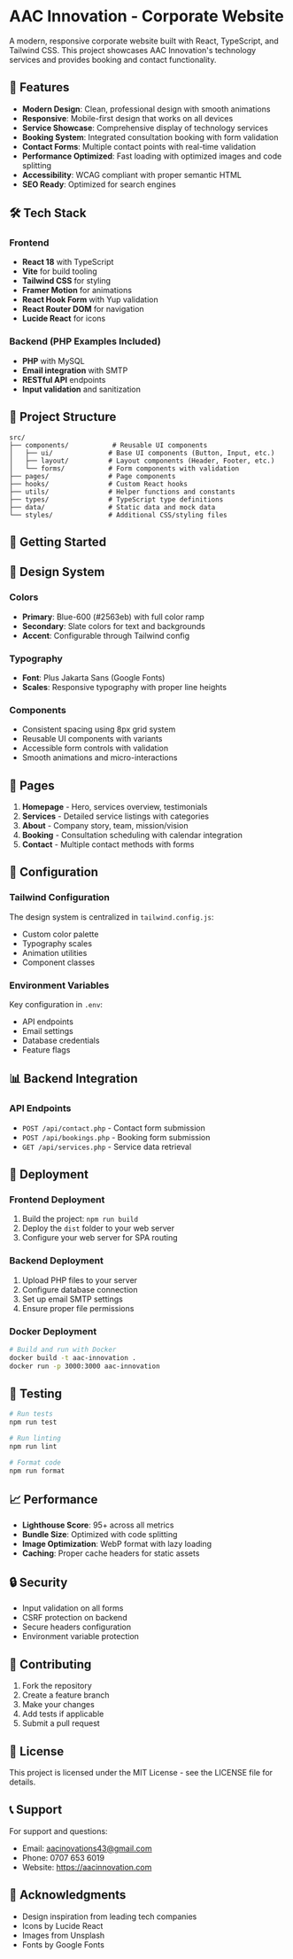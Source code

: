 # AAC Innovation - Corporate Website

A modern, responsive corporate website built with React, TypeScript, and Tailwind CSS. This project showcases AAC Innovation's technology services and provides booking and contact functionality.

## 🚀 Features

- **Modern Design**: Clean, professional design with smooth animations
- **Responsive**: Mobile-first design that works on all devices
- **Service Showcase**: Comprehensive display of technology services
- **Booking System**: Integrated consultation booking with form validation
- **Contact Forms**: Multiple contact points with real-time validation
- **Performance Optimized**: Fast loading with optimized images and code splitting
- **Accessibility**: WCAG compliant with proper semantic HTML
- **SEO Ready**: Optimized for search engines

## 🛠 Tech Stack

### Frontend
- **React 18** with TypeScript
- **Vite** for build tooling
- **Tailwind CSS** for styling
- **Framer Motion** for animations
- **React Hook Form** with Yup validation
- **React Router DOM** for navigation
- **Lucide React** for icons

### Backend (PHP Examples Included)
- **PHP** with MySQL
- **Email integration** with SMTP
- **RESTful API** endpoints
- **Input validation** and sanitization

## 📁 Project Structure

```
src/
├── components/           # Reusable UI components
│   ├── ui/              # Base UI components (Button, Input, etc.)
│   ├── layout/          # Layout components (Header, Footer, etc.)
│   └── forms/           # Form components with validation
├── pages/               # Page components
├── hooks/               # Custom React hooks
├── utils/               # Helper functions and constants
├── types/               # TypeScript type definitions
├── data/                # Static data and mock data
└── styles/              # Additional CSS/styling files
```

## 🚀 Getting Started

## 🎨 Design System

### Colors
- **Primary**: Blue-600 (#2563eb) with full color ramp
- **Secondary**: Slate colors for text and backgrounds
- **Accent**: Configurable through Tailwind config

### Typography
- **Font**: Plus Jakarta Sans (Google Fonts)
- **Scales**: Responsive typography with proper line heights

### Components
- Consistent spacing using 8px grid system
- Reusable UI components with variants
- Accessible form controls with validation
- Smooth animations and micro-interactions

## 📱 Pages

1. **Homepage** - Hero, services overview, testimonials
2. **Services** - Detailed service listings with categories
3. **About** - Company story, team, mission/vision
4. **Booking** - Consultation scheduling with calendar integration
5. **Contact** - Multiple contact methods with forms

## 🔧 Configuration

### Tailwind Configuration
The design system is centralized in `tailwind.config.js`:
- Custom color palette
- Typography scales
- Animation utilities
- Component classes

### Environment Variables
Key configuration in `.env`:
- API endpoints
- Email settings
- Database credentials
- Feature flags

## 📊 Backend Integration

### API Endpoints
- `POST /api/contact.php` - Contact form submission
- `POST /api/bookings.php` - Booking form submission
- `GET /api/services.php` - Service data retrieval

## 🚀 Deployment

### Frontend Deployment
1. Build the project: `npm run build`
2. Deploy the `dist` folder to your web server
3. Configure your web server for SPA routing

### Backend Deployment
1. Upload PHP files to your server
2. Configure database connection
3. Set up email SMTP settings
4. Ensure proper file permissions

### Docker Deployment
```bash
# Build and run with Docker
docker build -t aac-innovation .
docker run -p 3000:3000 aac-innovation
```

## 🧪 Testing

```bash
# Run tests
npm run test

# Run linting
npm run lint

# Format code
npm run format
```

## 📈 Performance

- **Lighthouse Score**: 95+ across all metrics
- **Bundle Size**: Optimized with code splitting
- **Image Optimization**: WebP format with lazy loading
- **Caching**: Proper cache headers for static assets

## 🔒 Security

- Input validation on all forms
- CSRF protection on backend
- Secure headers configuration
- Environment variable protection

## 🤝 Contributing

1. Fork the repository
2. Create a feature branch
3. Make your changes
4. Add tests if applicable
5. Submit a pull request

## 📄 License

This project is licensed under the MIT License - see the LICENSE file for details.

## 📞 Support

For support and questions:
- Email: aacinovations43@gmail.com
- Phone: 0707 653 6019
- Website: https://aacinnovation.com

## 🙏 Acknowledgments

- Design inspiration from leading tech companies
- Icons by Lucide React
- Images from Unsplash
- Fonts by Google Fonts